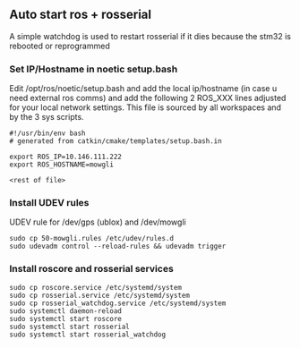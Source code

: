 ## Auto start ros + rosserial

A simple watchdog is used to restart rosserial if it dies because the stm32 is rebooted or reprogrammed

### Set IP/Hostname in noetic setup.bash

Edit /opt/ros/noetic/setup.bash and add the local ip/hostname (in case u need external ros comms) and add the following 2 ROS_XXX lines adjusted for your local network settings. This file is sourced by all workspaces and by the 3 sys scripts.

```
#!/usr/bin/env bash
# generated from catkin/cmake/templates/setup.bash.in

export ROS_IP=10.146.111.222
export ROS_HOSTNAME=mowgli

<rest of file>
```

### Install UDEV rules

UDEV rule for /dev/gps (ublox) and /dev/mowgli

```
sudo cp 50-mowgli.rules /etc/udev/rules.d
sudo udevadm control --reload-rules && udevadm trigger
```

### Install roscore and rosserial services
```
sudo cp roscore.service /etc/systemd/system
sudo cp rosserial.service /etc/systemd/system 
sudo cp rosserial_watchdog.service /etc/systemd/system
sudo systemctl daemon-reload
sudo systemctl start roscore
sudo systemctl start rosserial
sudo systemctl start rosserial_watchdog
```
